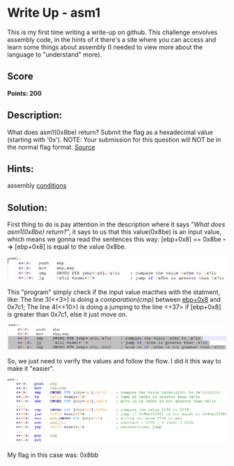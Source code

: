 # Write Up - asm1

This is my first time writing a write-up on github. This challenge envolves assembly code, in the hints of it there's a site where you can access and learn some things about assembly (I needed to view more about the language to "understand" more).

## Score
**Points: 200**

## Description:
What does asm1(0x8be) return? Submit the flag as a hexadecimal value (starting with '0x'). NOTE: Your submission for this question will NOT be in the normal flag format. [Source](asm1.S)

## Hints:
assembly [conditions](https://www.tutorialspoint.com/assembly_programming/assembly_conditions.htm)

## Solution:
First thing to do is pay attention in the description where it says "*What does asm1(0x8be) return?*", it says to us that this value(0x8be) is an input value, which means we gonna read the sentences this way: [ebp+0x8] == 0x8be **-->** [ebp+0x8] is equal to the value 0x8be. 

![Imagem](compare.png)

This "program" simply check if the input value macthes with the statment, like: The line 3(<+3>) is doing a *comparation(cmp)* between [ebp+0x8](0x8be) and 0x7c1; The line 4(<+10>) is doing a jumping to the line <+37> if [ebp+0x8] is greater than 0x7c1, else it just move on.

![Imagem](moving_on.png)

So, we just need to verify the values and follow the flow. I did it this way to make it "easier". 

![Imagem](res.png)

My flag in this case was: 0x8bb
